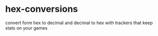 # hex-conversions
convert form hex to decimal and decimal to hex with trackers that keep stats on your games
